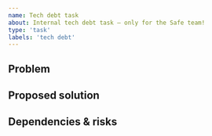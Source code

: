 ```yaml
---
name: Tech debt task
about: Internal tech debt task – only for the Safe team!
type: 'task'
labels: 'tech debt'
---
```


## Problem

## Proposed solution

## Dependencies & risks
